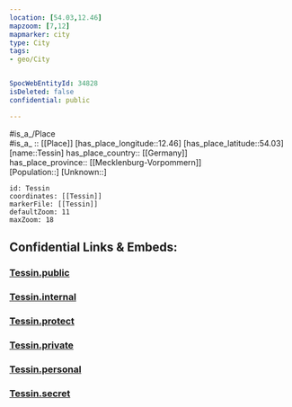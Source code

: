 ```yaml
---
location: [54.03,12.46] 
mapzoom: [7,12] 
mapmarker: city 
type: City
tags:
- geo/City


SpocWebEntityId: 34828
isDeleted: false
confidential: public

---
```

#is_a_/Place  
#is_a_ :: [[Place]] 
[has_place_longitude::12.46] 
[has_place_latitude::54.03] 
[name::Tessin] 
has_place_country:: [[Germany]]  
has_place_province:: [[Mecklenburg-Vorpommern]]  
[Population::] 
[Unknown::] 


```leaflet
id: Tessin
coordinates: [[Tessin]] 
markerFile: [[Tessin]] 
defaultZoom: 11 
maxZoom: 18
```


## Confidential Links & Embeds: 

### [Tessin.public](/_public/\Earth\Continent\Europe\Europe~Central\Germany\Germany~East\Mecklenburg-Vorpommern\counties~MV\Rostock\cities~RostockTessin.public.md) 

### [Tessin.internal](/_internal/\Earth\Continent\Europe\Europe~Central\Germany\Germany~East\Mecklenburg-Vorpommern\counties~MV\Rostock\cities~RostockTessin.internal.md) 

### [Tessin.protect](/_protect/\Earth\Continent\Europe\Europe~Central\Germany\Germany~East\Mecklenburg-Vorpommern\counties~MV\Rostock\cities~RostockTessin.protect.md) 

### [Tessin.private](/_private/\Earth\Continent\Europe\Europe~Central\Germany\Germany~East\Mecklenburg-Vorpommern\counties~MV\Rostock\cities~RostockTessin.private.md) 

### [Tessin.personal](/_personal/\Earth\Continent\Europe\Europe~Central\Germany\Germany~East\Mecklenburg-Vorpommern\counties~MV\Rostock\cities~RostockTessin.personal.md) 

### [Tessin.secret](/_secret/\Earth\Continent\Europe\Europe~Central\Germany\Germany~East\Mecklenburg-Vorpommern\counties~MV\Rostock\cities~RostockTessin.secret.md)

